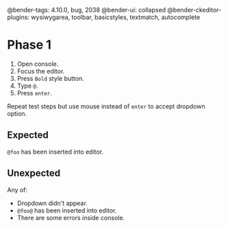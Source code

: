 @bender-tags: 4.10.0, bug, 2038
@bender-ui: collapsed
@bender-ckeditor-plugins: wysiwygarea, toolbar, basicstyles, textmatch, autocomplete

# Phase 1

1. Open console.
1. Focus the editor.
1. Press `Bold` style button.
1. Type `@`.
1. Press `enter`.

Repeat test steps but use mouse instead of `enter` to accept dropdown option.

## Expected

`@foo` has been inserted into editor.

## Unexpected

Any of:

* Dropdown didn't appear.
* `@foo@` has been inserted into editor.
* There are some errors inside console.
